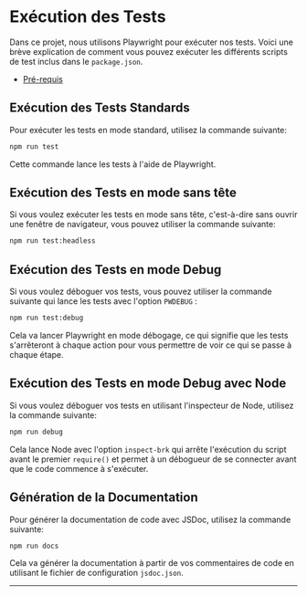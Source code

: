 # Exécution des Tests

Dans ce projet, nous utilisons Playwright pour exécuter nos tests. 
Voici une brève explication de comment vous pouvez exécuter les différents scripts de test 
inclus dans le `package.json`.

- [Pré-requis](DependenciesManagement.md)

## Exécution des Tests Standards

Pour exécuter les tests en mode standard, utilisez la commande suivante:

```bash
npm run test
```

Cette commande lance les tests à l'aide de Playwright.

## Exécution des Tests en mode sans tête

Si vous voulez exécuter les tests en mode sans tête, c'est-à-dire sans ouvrir une fenêtre de 
navigateur, vous pouvez utiliser la commande suivante:

```bash
npm run test:headless
```

## Exécution des Tests en mode Debug

Si vous voulez déboguer vos tests, vous pouvez utiliser la commande suivante qui lance les 
tests avec l'option `PWDEBUG` :

```bash
npm run test:debug
```

Cela va lancer Playwright en mode débogage, ce qui signifie que les tests s'arrêteront à 
chaque action pour vous permettre de voir ce qui se passe à chaque étape.

## Exécution des Tests en mode Debug avec Node

Si vous voulez déboguer vos tests en utilisant l'inspecteur de Node, utilisez la commande 
suivante:

```bash
npm run debug
```

Cela lance Node avec l'option `inspect-brk` qui arrête l'exécution du script avant le 
premier `require()` et permet à un débogueur de se connecter avant que le code commence à 
s'exécuter.

## Génération de la Documentation

Pour générer la documentation de code avec JSDoc, utilisez la commande suivante:

```bash
npm run docs
```

Cela va générer la documentation à partir de vos commentaires de code en utilisant le fichier de configuration `jsdoc.json`.

---
